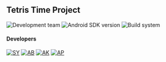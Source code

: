 ## Tetris Time Project
![Development team](https://img.shields.io/badge/Developed%20by-CuteCode-%234287f7)
![Android SDK version](https://img.shields.io/badge/Android%20SDK-v29-%236DB33F)
![Build system](https://img.shields.io/badge/Building%20System-Gradle-%2313a7cd)
#### Developers
[![SY](https://img.shields.io/badge/Sergei%20Yurov%20-%23b50707)](https://github.com/Serjik-Developer)
[![AB](https://img.shields.io/badge/Andrey%20Belyakov%20-%23b50707)](https://github.com/insidethehearts)
[![AK](https://img.shields.io/badge/Aleksandr%20Komarov%20-%23b50707)](https://github.com/Artem-test)
[![AP](https://img.shields.io/badge/Artem%20Potapov%20-%23b50707)](https://github.com/KESHAIT)
